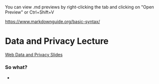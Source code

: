 You can view .md previews by right-clicking the tab and clicking on "Open Preview" or Ctrl+Shift+V

https://www.markdownguide.org/basic-syntax/
# Data and Privacy Lecture
[Web Data and Privacy Slides](https://drive.google.com/file/d/1FHp8-5r_49GJjMzpN5PcCWLOkCC3KHU7/view)
### So what?
* 
